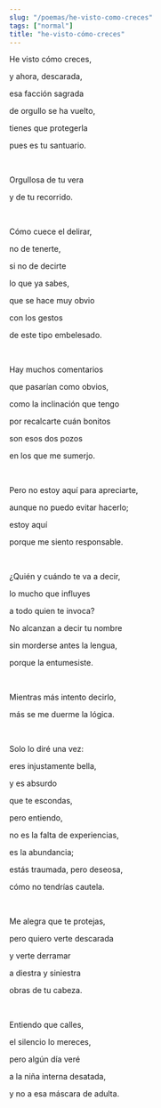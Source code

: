 ```yaml
---
slug: "/poemas/he-visto-como-creces"
tags: ["normal"]
title: "he-visto-cómo-creces"
---
```

He visto cómo creces,

y ahora, descarada,

esa facción sagrada

de orgullo se ha vuelto,

tienes que protegerla

pues es tu santuario.

&nbsp;

Orgullosa de tu vera

y de tu recorrido.

&nbsp;

Cómo cuece el delirar,

no de tenerte,

si no de decirte

lo que ya sabes,

que se hace muy obvio

con los gestos

de este tipo embelesado.

&nbsp;

Hay muchos comentarios

que pasarían como obvios,

como la inclinación que tengo

por recalcarte cuán bonitos

son esos dos pozos

en los que me sumerjo.

&nbsp;

Pero no estoy aquí para apreciarte,

aunque no puedo evitar hacerlo;

estoy aquí

porque me siento responsable.

&nbsp;

¿Quién y cuándo te va a decir,

lo mucho que influyes

a todo quien te invoca?

No alcanzan a decir tu nombre

sin morderse antes la lengua,

porque la entumesiste.

&nbsp;

Mientras más intento decirlo,

más se me duerme la lógica.

&nbsp;

Solo lo diré una vez:

eres injustamente bella,

y es absurdo

que te escondas,

pero entiendo,

no es la falta de experiencias,

es la abundancia;

estás traumada, pero deseosa,

cómo no tendrías cautela.

&nbsp;

Me alegra que te protejas,

pero quiero verte descarada

y verte derramar

a diestra y siniestra

obras de tu cabeza.

&nbsp;

Entiendo que calles,

el silencio lo mereces,

pero algún día veré

a la niña interna desatada,

y no a esa máscara de adulta.